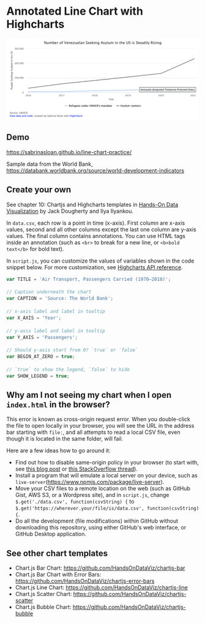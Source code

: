 # Annotated Line Chart with Highcharts

![Annotated line chart](./line-chart.png)

## Demo
https://sabrinasloan.github.io/line-chart-practice/

Sample data from the World Bank, https://databank.worldbank.org/source/world-development-indicators

## Create your own 
See chapter 10: Chartjs and Highcharts templates in [Hands-On Data Visualization](https://handsondataviz.org) by Jack Dougherty and Ilya Ilyankou.

In `data.csv`, each row is a point in time (x-axis). First column are x-axis values,
second and all other columns except the last one column are y-axis values.
The final column contains annotations.
You can use HTML tags inside an annotation (such as `<br>` to break for a new line,
or `<b>bold text</b>` for bold text).

In `script.js`, you can customize the values of variables shown in the code snippet below. For more customization, see [Highcharts API reference](https://api.highcharts.com/highcharts/).

```javascript
var TITLE = 'Air Transport, Passengers Carried (1970–2018)';

// Caption underneath the chart
var CAPTION = 'Source: The World Bank';

// x-axis label and label in tooltip
var X_AXIS = 'Year';

// y-axis label and label in tooltip
var Y_AXIS = 'Passengers';

// Should y-axis start from 0? `true` or `false`
var BEGIN_AT_ZERO = true;

// `true` to show the legend, `false` to hide
var SHOW_LEGEND = true;
```

## Why am I not seeing my chart when I open `index.html` in the browser?
This error is known as cross-origin request error. When you double-click the file to open locally in your browser, you will see the URL in the address bar starting with `file:`, and all attempts to read a local CSV file, even though it is located in the same folder, will fail.

Here are a few ideas how to go around it:
* Find out how to disable same-origin policy in your browser (to start with, see [this blog post](https://alfilatov.com/posts/run-chrome-without-cors/) or [this StackOverflow thread](https://stackoverflow.com/questions/3102819/disable-same-origin-policy-in-chrome)).
* Install a program that will emulate a local server on your device, such as `live-server`(https://www.npmjs.com/package/live-server).
* Move your CSV files to a remote location on the web (such as GitHub Gist, AWS S3, or a Wordpress site),
and in `script.js`, change `$.get('./data.csv', function(csvString) {` to `$.get('https://wherever.your/file/is/data.csv', function(csvString) {`.
* Do all the development (file modifications) within GitHub without downloading this repository, using either GitHub's web interface, or GitHub Desktop application.

## See other chart templates
* Chart.js Bar Chart: https://github.com/HandsOnDataViz/chartjs-bar
* Chart.js Bar Chart with Error Bars: https://github.com/HandsOnDataViz/chartjs-error-bars
* Chart.js Line Chart: https://github.com/HandsOnDataViz/chartjs-line
* Chart.js Scatter Chart: https://github.com/HandsOnDataViz/chartjs-scatter
* Chart.js Bubble Chart: https://github.com/HandsOnDataViz/chartjs-bubble
